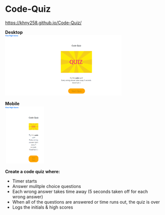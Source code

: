 # Code-Quiz

https://khny258.github.io/Code-Quiz/

<strong>Desktop</strong>
<br>
<img src="assets/desktop.png" width="75%" height="75%">

<strong>Mobile</strong>
<br>
<img src="assets/mobile.png" width="25%" height="25%">

<strong>Create a code quiz where:</strong>

- Timer starts
- Answer mulitple choice questions
- Each wrong answer takes time away (5 seconds taken off for each wrong answer)
- When all of the questions are answered or time runs out, the quiz is over
- Logs the initials & high scores
